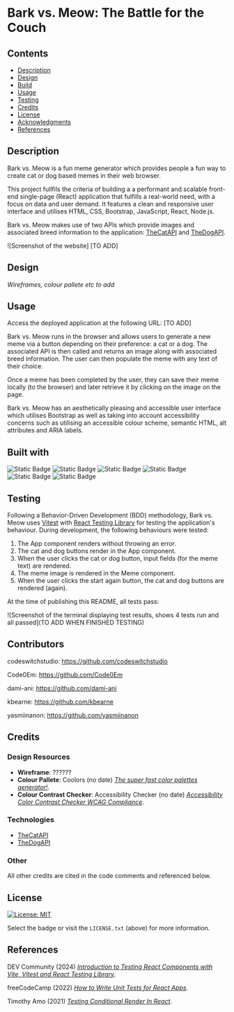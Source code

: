 # Bark vs. Meow: The Battle for the Couch

## Contents

* [Description](#description)
* [Design](#design)
* [Build](#build)
* [Usage](#usage)
* [Testing](#testing)
* [Credits](#credits)
* [License](#license)
* [Acknowledgments](#acknowledgments)
* [References](#references)

## Description

Bark vs. Meow is a fun meme generator which provides people a fun way to create cat or dog based memes in their web browser.

This project fullfils the criteria of building a a performant and scalable front-end single-page (React) application that fulfills a real-world need, with a focus on data and user demand. It features a clean and responsive user interface and utilises HTML, CSS, Bootstrap, JavaScript, React, Node.js.

Bark vs. Meow makes use of two APIs which provide images and associated breed information to the application: [TheCatAPI](https://thecatapi.com) and [TheDogAPI](https://www.thedogapi.com).

![Screenshot of the website] [TO ADD]

## Design

*Wireframes, colour pallete etc to add*

## Usage

Access the deployed application at the following URL: [TO ADD]

Bark vs. Meow runs in the browser and allows users to generate a new meme via a button depending on their preference: a cat or a dog. The associated API is then called and returns an image along with associated breed information. The user can then populate the meme with any text of their choice.

Once a meme has been completed by the user, they can save their meme locally (to the browser) and later retrieve it by clicking on the image on the page.

Bark vs. Meow has an aesthetically pleasing and accessible user interface which utilises Bootstrap as well as taking into account accessibility concerns such as utilising an accessible colour scheme, semantic HTML, alt attributes and ARIA labels.

## Built with<a id='build'></a>

![Static Badge](https://img.shields.io/badge/HTML-blue) ![Static Badge](https://img.shields.io/badge/CSS-blue) ![Static Badge](https://img.shields.io/badge/Bootstrap-blue) ![Static Badge](https://img.shields.io/badge/JavaScript-blue) ![Static Badge](https://img.shields.io/badge/React-blue) ![Static Badge](https://img.shields.io/badge/Node.js-blue)

## Testing

Following a  Behavior-Driven Development (BDD) methodology, Bark vs. Meow uses [Vitest](https://vitest.dev/) with [React Testing Library](https://testing-library.com/docs/react-testing-library/intro/) for testing the application's behaviour. During development, the following behaviours were tested:

1. The App component renders without throwing an error.
1. The cat and dog buttons render in the App component.
1. When the user clicks the cat or dog button, input fields (for the meme text) are rendered.
1. The meme image is rendered in the Meme component.
1. When the user clicks the start again button, the cat and dog buttons are rendered (again).

At the time of publishing this README, all tests pass:

![Screenshot of the terminal displaying test results, shows 4 tests run and all passed](TO ADD WHEN FINISHED TESTING)

## Contributors

codeswitchstudio: https://github.com/codeswitchstudio

Code0Em: https://github.com/Code0Em

dami-ani: https://github.com/dami-ani

kbearne: https://github.com/kbearne

yasmiinanon: https://github.com/yasmiinanon

## Credits

### Design Resources

* **Wireframe**: ??????
* **Colour Pallete**: Coolors (no date) [*The super fast color palettes generator!*](https://coolors.co/).
* **Colour Contrast Checker**: Accessibility Checker (no date) [*Accessibility Color Contrast Checker WCAG Compliance*](https://www.accessibilitychecker.org/color-contrast-checker/).

### Technologies

* [TheCatAPI](https://thecatapi.com)
* [TheDogAPI](https://www.thedogapi.com)

### Other 

All other credits are cited in the code comments and referenced below.

## License

[![License: MIT](https://img.shields.io/badge/License-MIT-yellow.svg)](https://opensource.org/licenses/MIT)

Select the badge or visit the `LICENSE.txt` (above) for more information.

## References

DEV Community (2024) [*Introduction to Testing React Components with Vite, Vitest and React Testing Library*](https://dev.to/brslv/introduction-to-testing-react-components-with-vite-vitest-and-react-testing-library-8cb).

freeCodeCamp (2022) [*How to Write Unit Tests for React Apps*](https://www.freecodecamp.org/news/write-unit-tests-using-react-testing-library/).

Timothy Amo (2021) [*Testing Conditional Render In React*](https://www.youtube.com/watch?v=To2PzUT1lQ4).

